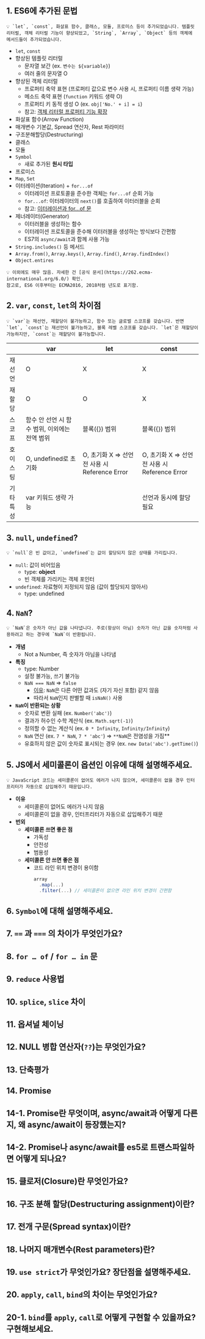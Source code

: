 ## 1. ES6에 추가된 문법

```
💡 `let`, `const`, 화살표 함수, 클래스, 모듈, 프로미스 등이 추가되었습니다. 템플릿 리터럴, 객체 리터럴 기능이 향상되었고, `String`, `Array`, `Object` 등의 객체에 메서드들이 추가되었습니다.
```

- `let`, `const`
- 향상된 템플릿 리터럴
  - 문자열 보간 (ex. `변수는 ${variable}`)
  - 여러 줄의 문자열 O
- 향상된 객체 리터럴
  - 프로퍼티 축약 표현 (프로퍼티 값으로 변수 사용 시, 프로퍼티 이름 생략 가능)
  - 메소드 축약 표현 (`function` 키워드 생략 O)
  - 프로퍼티 키 동적 생성 O (ex. `obj['No.' + i] = i`)
  - 참고: [객체 리터럴 프로퍼티 기능 확장](https://poiemaweb.com/es6-enhanced-object-property)
- 화살표 함수(Arrow Function)
- 매개변수 기본값, Spread 연산자, Rest 파라미터
- 구조분해할당(Destructuring)
- 클래스
- 모듈
- `Symbol`
  - 새로 추가된 **원시 타입**
- 프로미스
- `Map`, `Set`
- 이터레이션(Iteration) + `for...of`
  - 이터레이션 프로토콜을 준수한 객체는 `for...of` 순회 가능
  - `for...of`: 이터레이터의 `next()`를 호출하여 이터러블을 순회
  - 참고: [이터레이션과 for...of 문](https://poiemaweb.com/es6-iteration-for-of)
- 제너레이터(Generator)
  - 이터러블을 생성하는 함수
  - 이터레이션 프로토콜을 준수해 이터러블을 생성하는 방식보다 간편함
  - ES7의 `async/await`과 함께 사용 가능
- `String.includes()` 등 메서드
- `Array.from()`, `Array.keys()`, `Array.find()`, `Array.findIndex()`
- `Object.entires`

```
💡 이외에도 매우 많음. 자세한 건 [공식 문서](https://262.ecma-international.org/6.0/) 확인.
참고로, ES6 이후부터는 ECMA2016, 2018처럼 년도로 표기함.
```

## 2. `var`, `const`, `let`의 차이점

```
💡 `var`는 재선언, 재할당이 불가능하고, 함수 또는 글로벌 스코프를 갖습니다. 반면 `let`, `const`는 재선언이 불가능하고, 블록 레벨 스코프를 갖습니다. `let`은 재할당이 가능하지만, `const`는 재할당이 불가능합니다.
```

|  | var | let | const |
| --- | --- | --- | --- |
| 재선언 | O | X | X |
| 재할당 | O | O | X |
| 스코프 | 함수 안 선언 시 함수 범위, 이외에는 전역 범위 | 블록({}) 범위 | 블록({}) 범위 |
| 호이스팅 | O, undefined로 초기화 | O, 초기화 X ⇒ 선언 전 사용 시 Reference Error | O, 초기화 X ⇒ 선언 전 사용 시 Reference Error |
| 기타 특성 | var 키워드 생략 가능 |  | 선언과 동시에 할당 필요 |

## 3. `null`, `undefined`?

```
💡 `null`은 빈 값이고, `undefined`는 값이 할당되지 않은 상태를 가리킵니다.
```

- `null`: 값이 비어있음
  - type: **object**
  - 빈 객체를 가리키는 객체 포인터
- `undefined`: 자료형이 지정되지 않음 (값이 할당되지 않아서)
  - type: undefined

## 4. `NaN`?

```
💡 `NaN`은 숫자가 아닌 값을 나타냅니다. 주로(항상이 아님) 숫자가 아닌 값을 숫자처럼 사용하려고 하는 경우에 `NaN`이 반환됩니다.
```

- **개념**
  - Not a Number, 즉 숫자가 아님을 나타냄
- **특징**
  - type: Number
  - 설정 불가능, 쓰기 불가능
  - `NaN === NaN` ⇒ `false`
    - [이유](https://velog.io/@eunbeann/Why-NaN-NaN-is-False): `NaN`은 다른 어떤 값과도 (자기 자신 포함) 같지 않음
    - 따라서 `NaN`인지 판별할 때 `isNaN()` 사용
- **`NaN`이 반환되는 상황**
  - 숫자로 변환 실패 (ex. `Number('abc')`)
  - 결과가 허수인 수학 계산식 (ex. `Math.sqrt(-1)`)
  - 정의할 수 없는 계산식 (ex. `0 * Infinity`, `Infinity/Infinity`)
  - `NaN` 연산 (ex. `7 * NaN`, `7 * 'abc'`) ⇒ `**NaN`은 전염성을 가짐\*\*
  - 유효하지 않은 값이 숫자로 표시되는 경우 (ex. `new Data('abc').getTime()`)

## 5. JS에서 세미콜론이 옵션인 이유에 대해 설명해주세요.

```
💡 JavaScript 코드는 세미콜론이 없어도 에러가 나지 않으며, 세미콜론이 없을 경우 인터프리터가 자동으로 삽입해주기 때문입니다.
```

- **이유**
  - 세미콜론이 없어도 에러가 나지 않음
  - 세미콜론이 없을 경우, 인터프리터가 자동으로 삽입해주기 때문
- **번외**
  - **세미콜론 쓰면 좋은 점**
    - 가독성
    - 안전성
    - 범용성
  - **세미콜론 안 쓰면 좋은 점**
    - 코드 라인 위치 변경이 용이함
      ```jsx
      array
      	.map(...)
      	.filter(...) // 세미콜론이 없으면 라인 위치 변경이 간편함
      ```

## 6. `Symbol`에 대해 설명해주세요.

## 7. `==` 과 `===` 의 차이가 무엇인가요?

## 8. `for … of` / `for … in` 문

## 9. `reduce` 사용법

## 10. `splice`, `slice` 차이

## 11. 옵셔널 체이닝

## 12. NULL 병합 연산자(`??`)는 무엇인가요?

## 13. 단축평가

## 14. Promise

## 14-1. Promise란 무엇이며, async/await과 어떻게 다른지, 왜 async/await이 등장했는지?

## 14-2. Promise나 async/await를 es5로 트랜스파일하면 어떻게 되나요?

## 15. 클로저(Closure)란 무엇인가요?

## 16. 구조 분해 할당(Destructuring assignment)이란?

## 17. 전개 구문(Spread syntax)이란?

## 18. 나머지 매개변수(Rest parameters)란?

## 19. `use strict`가 무엇인가요? 장단점을 설명해주세요.

## 20. `apply`, `call`, `bind`의 차이는 무엇인가요?

## 20-1. `bind`를 `apply`, `call`로 어떻게 구현할 수 있을까요? 구현해보세요.
